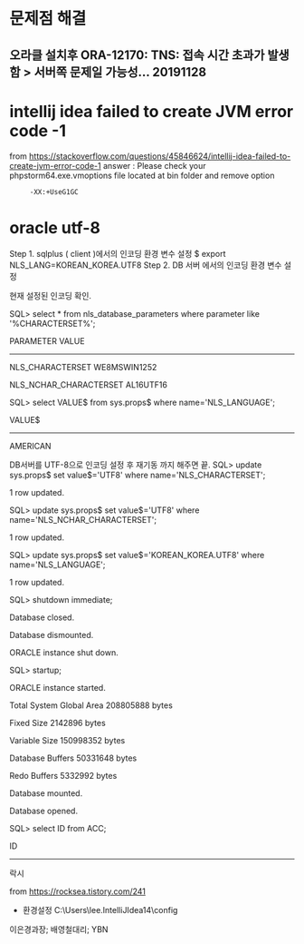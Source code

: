 # 문제점 해결

## 오라클 설치후 ORA-12170: TNS: 접속 시간 초과가 발생함 > 서버쪽 문제일 가능성... 20191128

# intellij idea failed to create JVM error code -1
from https://stackoverflow.com/questions/45846624/intellij-idea-failed-to-create-jvm-error-code-1
answer : Please check your phpstorm64.exe.vmoptions file located at bin folder and remove option
         
         -XX:+UseG1GC
         
# oracle utf-8
Step 1. sqlplus ( client )에서의 인코딩  환경 변수 설정
$ export NLS_LANG=KOREAN_KOREA.UTF8
Step 2. DB 서버 에서의 인코딩  환경 변수 설정

현재 설정된 인코딩 확인.

SQL> select * from nls_database_parameters where parameter like '%CHARACTERSET%';

PARAMETER                      VALUE

------------------------------ ----------------------------------------

NLS_CHARACTERSET               WE8MSWIN1252

NLS_NCHAR_CHARACTERSET         AL16UTF16


SQL> select VALUE$ from sys.props$ where name='NLS_LANGUAGE';

VALUE$

--------------------------------------------------------------------------------

AMERICAN

DB서버를 UTF-8으로 인코딩 설정 후 재기동 까지 해주면 끝.
SQL> update sys.props$ set value$='UTF8' where name='NLS_CHARACTERSET';

1 row updated.


SQL> update sys.props$ set value$='UTF8' where name='NLS_NCHAR_CHARACTERSET';

1 row updated.

SQL> update sys.props$ set value$='KOREAN_KOREA.UTF8' where name='NLS_LANGUAGE';

1 row updated.



SQL> shutdown immediate;

Database closed.

Database dismounted.

ORACLE instance shut down.


SQL> startup;

ORACLE instance started.



Total System Global Area  208805888 bytes

Fixed Size                  2142896 bytes

Variable Size             150998352 bytes

Database Buffers           50331648 bytes

Redo Buffers                5332992 bytes

Database mounted.

Database opened.

SQL> select ID from  ACC;

ID

--------------------------------------------------------------------------------

락시


from https://rocksea.tistory.com/241



* 환경설정
C:\Users\lee\.IntelliJIdea14\config



이은경과장; 배영철대리; YBN